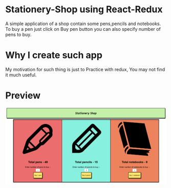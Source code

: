 # Stationery-Shop using React-Redux

A simple application of a shop contain some pens,pencils and notebooks.
To buy a pen just click on Buy pen button you can also specify number of pens to buy.

# Why I create such app

My motivation for such thing is just to Practice with redux, You may not find it much useful.

# Preview 

![Screenshot](https://github.com/anuragsharma50/Stationery-Shop/blob/master/static/Screenshot%20(160).png)
